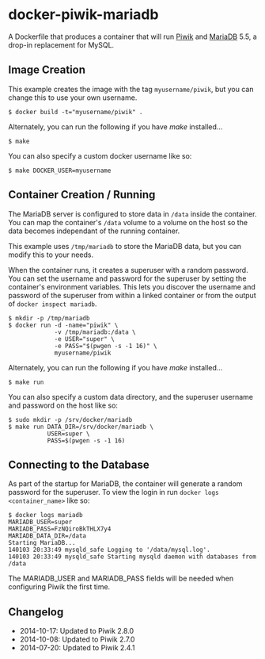 # docker-piwik-mariadb

A Dockerfile that produces a container that will run [Piwik][piwik] and [MariaDB][mariadb] 5.5,
a drop-in replacement for MySQL.

[piwik]: https://piwik.org/
[mariadb]: https://mariadb.org/

## Image Creation

This example creates the image with the tag `myusername/piwik`, but you can
change this to use your own username.

```
$ docker build -t="myusername/piwik" .
```

Alternately, you can run the following if you have *make* installed...

```
$ make
```

You can also specify a custom docker username like so:

```
$ make DOCKER_USER=myusername
```

## Container Creation / Running

The MariaDB server is configured to store data in `/data` inside the container.
You can map the container's `/data` volume to a volume on the host so the data
becomes independant of the running container.

This example uses `/tmp/mariadb` to store the MariaDB data, but you can modify
this to your needs.

When the container runs, it creates a superuser with a random password.  You
can set the username and password for the superuser by setting the container's
environment variables.  This lets you discover the username and password of the
superuser from within a linked container or from the output of `docker inspect
mariadb`.

``` shell
$ mkdir -p /tmp/mariadb
$ docker run -d -name="piwik" \
             -v /tmp/mariadb:/data \
             -e USER="super" \
             -e PASS="$(pwgen -s -1 16)" \
             myusername/piwik
```

Alternately, you can run the following if you have *make* installed...

``` shell
$ make run
```

You can also specify a custom data directory, and the superuser username and
password on the host like so:

``` shell
$ sudo mkdir -p /srv/docker/mariadb
$ make run DATA_DIR=/srv/docker/mariadb \
           USER=super \
           PASS=$(pwgen -s -1 16)
```

## Connecting to the Database

As part of the startup for MariaDB, the container will generate a random
password for the superuser.  To view the login in run `docker logs
<container_name>` like so:

``` shell
$ docker logs mariadb
MARIADB_USER=super
MARIADB_PASS=FzNQiroBkTHLX7y4
MARIADB_DATA_DIR=/data
Starting MariaDB...
140103 20:33:49 mysqld_safe Logging to '/data/mysql.log'.
140103 20:33:49 mysqld_safe Starting mysqld daemon with databases from /data
```

The MARIADB_USER and MARIADB_PASS fields will be needed when configuring Piwik the first time.

## Changelog

* 2014-10-17: Updated to Piwik 2.8.0
* 2014-10-08: Updated to Piwik 2.7.0
* 2014-07-20: Updated to Piwik 2.4.1
